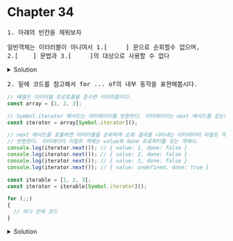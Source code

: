 # Chapter 34
<pre>1. 아래의 빈칸을 채워보자</pre>
<pre>일반객체는 이터러블이 아니여서 1.[     ] 문으로 순회할수 없으며,<br>2.[    ] 문법과 3.[     ]의 대상으로 사용할 수 없다</pre>

<details>
<summary>Solution</summary>
<strong>1.for...of<br>
2.스프레드<br>
3.배열 디스트럭처링(구조분해) 할당</strong>

<pre>※현재 객체 리터럴 내부에선 스프레드 문법의 사용을 허용한다!</pre>
</details>
<pre>2. 밑에 코드를 참고해서 for ... of의 내부 동작을 표현해봅시다.</pre>

```js
// 배열은 이터러블 프로토콜을 준수한 이터러블이다.
const array = [1, 2, 3];

// Symbol.iterator 메서드는 이터레이터를 반환한다. 이터레이터는 next 메서드를 갖는다.
const iterator = array[Symbol.iterator]();

// next 메서드를 호출하면 이터러블을 순회하며 순회 결과를 나타내는 이터레이터 리절트 객체를
// 반환한다. 이터레이터 리절트 객체는 value와 done 프로퍼티를 갖는 객체다.
console.log(iterator.next()); // { value: 1, done: false }
console.log(iterator.next()); // { value: 2, done: false }
console.log(iterator.next()); // { value: 3, done: false }
console.log(iterator.next()); // { value: undefined, done: true }
```

```js
const iterable = [1, 2, 3];
const iterator = iterable[Symbol.iterator]();

for (;;) 
{
  // 여기 안에 코드 
}
```

<details>
  <summary>Solution</summary>
  <pre>for ... of문은 내부적으로 이터레이터의 next 메소드를 호출하여 이터러블을 순회하며
반환한 이터레이터 result 객체의 value 프로퍼티를 for ... of문의 변수로 할당한다고 합니당.</pre>

  ```js
// 이터러블
  const iterable = [1, 2, 3];
  const iterator = iterable[Symbol.iterator]();

  for (;;) {
  // 이터레이터의 next 메서드를 호출하여 이터러블을 순회한다. 이때 next 메서드는 이터레이터 리절트 객체를 반환한다.
  const res = iterator.next();

  // next 메서드가 반환한 이터레이터 리절트 객체의 done 프로퍼티 값이 true이면 이터러블의 순회를 중단한다.
  if (res.done) break;

  // 이터레이터 리절트 객체의 value 프로퍼티 값을 item 변수에 할당한다.
  const item = res.value;
  console.log(item); // 1 2 3
  }
  ```
  
</details>  

<br>
